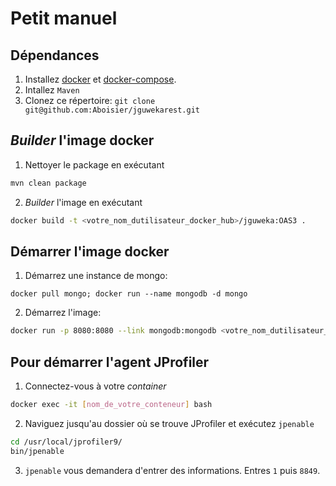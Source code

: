 # Petit manuel

## Dépendances

1. Installez [docker](https://www.docker.com/) et [docker-compose](https://docs.docker.com/compose/).
2. Intallez `Maven`
2. Clonez ce répertoire: `git clone git@github.com:Aboisier/jguwekarest.git`


## _Builder_ l'image docker
1. Nettoyer le package en exécutant

```sh
mvn clean package
```

2. _Builder_ l'image en exécutant 

```sh
docker build -t <votre_nom_dutilisateur_docker_hub>/jguweka:OAS3 .
```

## Démarrer l'image docker
1. Démarrez une instance de mongo: 
```
docker pull mongo; docker run --name mongodb -d mongo
```
2. Démarrez l'image:  
```sh
docker run -p 8080:8080 --link mongodb:mongodb <votre_nom_dutilisateur_docker_hub>/jguweka:OAS3
```

## Pour démarrer l'agent JProfiler

1. Connectez-vous à votre _container_

```sh
docker exec -it [nom_de_votre_conteneur] bash
```

2. Naviguez jusqu'au dossier où se trouve JProfiler et exécutez `jpenable`

```sh
cd /usr/local/jprofiler9/
bin/jpenable
```

3. `jpenable` vous demandera d'entrer des informations. Entres `1` puis `8849`.
